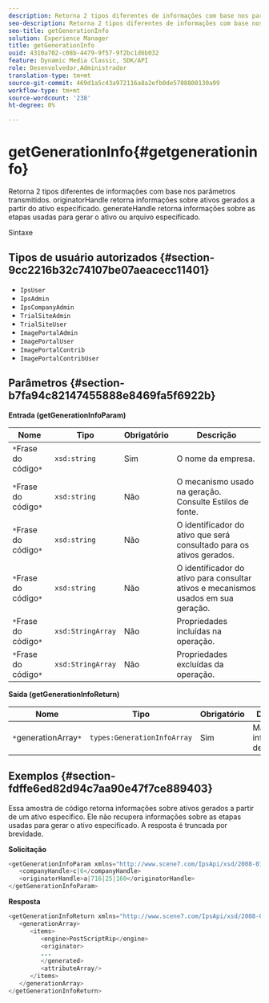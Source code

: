 ```yaml
---
description: Retorna 2 tipos diferentes de informações com base nos parâmetros transmitidos. originatorHandle retorna informações sobre ativos gerados a partir do ativo especificado. generateHandle retorna informações sobre as etapas usadas para gerar o ativo ou arquivo especificado.
seo-description: Retorna 2 tipos diferentes de informações com base nos parâmetros transmitidos. originatorHandle retorna informações sobre ativos gerados a partir do ativo especificado. generateHandle retorna informações sobre as etapas usadas para gerar o ativo ou arquivo especificado.
seo-title: getGenerationInfo
solution: Experience Manager
title: getGenerationInfo
uuid: 4310a702-c08b-4479-9f57-9f2bc1d6b032
feature: Dynamic Media Classic, SDK/API
role: Desenvolvedor,Administrador
translation-type: tm+mt
source-git-commit: 469d1a5c43a972116a8a2efb0de5708800130a99
workflow-type: tm+mt
source-wordcount: '238'
ht-degree: 0%

---
```



# getGenerationInfo{#getgenerationinfo}

Retorna 2 tipos diferentes de informações com base nos parâmetros transmitidos. originatorHandle retorna informações sobre ativos gerados a partir do ativo especificado. generateHandle retorna informações sobre as etapas usadas para gerar o ativo ou arquivo especificado.

Sintaxe

## Tipos de usuário autorizados {#section-9cc2216b32c74107be07aeacecc11401}

* `IpsUser`
* `IpsAdmin`
* `IpsCompanyAdmin`
* `TrialSiteAdmin`
* `TrialSiteUser`
* `ImagePortalAdmin`
* `ImagePortalUser`
* `ImagePortalContrib`
* `ImagePortalContribUser`

## Parâmetros {#section-b7fa94c82147455888e8469fa5f6922b}

**Entrada (getGenerationInfoParam)**

| Nome | Tipo | Obrigatório | Descrição |
|---|---|---|---|
| `*`Frase do código`*` | `xsd:string` | Sim | O nome da empresa. |
| `*`Frase do código`*` | `xsd:string` | Não | O mecanismo usado na geração. Consulte Estilos de fonte. |
| `*`Frase do código`*` | `xsd:string` | Não | O identificador do ativo que será consultado para os ativos gerados. |
| `*`Frase do código`*` | `xsd:string` | Não | O identificador do ativo para consultar ativos e mecanismos usados em sua geração. |
| `*`Frase do código`*` | `xsd:StringArray` | Não | Propriedades incluídas na operação. |
| `*`Frase do código`*` | `xsd:StringArray` | Não | Propriedades excluídas da operação. |

**Saída (getGenerationInfoReturn)**

| Nome | Tipo | Obrigatório | Descrição |
|---|---|---|---|
| `*`generationArray`*` | `types:GenerationInfoArray` | Sim | Matriz de informações de geração. |

## Exemplos {#section-fdffe6ed82d94c7aa90e47f7ce889403}

Essa amostra de código retorna informações sobre ativos gerados a partir de um ativo específico. Ele não recupera informações sobre as etapas usadas para gerar o ativo especificado. A resposta é truncada por brevidade.

**Solicitação**

```java
<getGenerationInfoParam xmlns="http://www.scene7.com/IpsApi/xsd/2008-01-15">
   <companyHandle>c|6</companyHandle>
   <originatorHandle>a|716|25|160</originatorHandle>
</getGenerationInfoParam>
```

**Resposta**

```java
<getGenerationInfoReturn xmlns="http://www.scene7.com/IpsApi/xsd/2008-01-15">
   <generationArray>
      <items>
         <engine>PostScriptRip</engine>
         <originator>
         ...
         </generated>
         <attributeArray/>
      </items>
   </generationArray>
</getGenerationInfoReturn>
```

